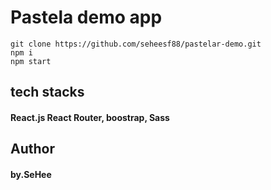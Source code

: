 # Pastela demo app

```
git clone https://github.com/seheesf88/pastelar-demo.git
npm i
npm start

```

## tech stacks
#### React.js React Router, boostrap, Sass

## Author
#### by.SeHee


